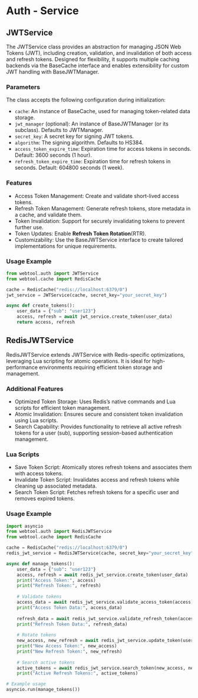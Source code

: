 # Auth - Service

## JWTService

The JWTService class provides an abstraction for managing JSON Web Tokens (JWT), including creation, validation, and invalidation of both access and refresh tokens. Designed for flexibility, it supports multiple caching backends via the BaseCache interface and enables extensibility for custom JWT handling with BaseJWTManager.

### Parameters

The class accepts the following configuration during initialization:
- `cache`: An instance of BaseCache, used for managing token-related data storage. 
- `jwt_manager` (optional): An instance of BaseJWTManager (or its subclass). Defaults to JWTManager. 
- `secret_key`: A secret key for signing JWT tokens. 
- `algorithm`: The signing algorithm. Defaults to HS384. 
- `access_token_expire_time`: Expiration time for access tokens in seconds. Default: 3600 seconds (1 hour). 
- `refresh_token_expire_time`: Expiration time for refresh tokens in seconds. Default: 604800 seconds (1 week).

### Features

- Access Token Management: Create and validate short-lived access tokens. 
- Refresh Token Management: Generate refresh tokens, store metadata in a cache, and validate them. 
- Token Invalidation: Support for securely invalidating tokens to prevent further use. 
- Token Updates: Enable **Refresh Token Rotation**(RTR).
- Customizability: Use the BaseJWTService interface to create tailored implementations for unique requirements.

### Usage Example

```python
from webtool.auth import JWTService
from webtool.cache import RedisCache

cache = RedisCache("redis://localhost:6379/0")
jwt_service = JWTService(cache, secret_key="your_secret_key")

async def create_tokens():
    user_data = {"sub": "user123"}
    access, refresh = await jwt_service.create_token(user_data)
    return access, refresh
```

## RedisJWTService

RedisJWTService extends JWTService with Redis-specific optimizations, leveraging Lua scripting for atomic operations. It is ideal for high-performance environments requiring efficient token storage and management.

### Additional Features

- Optimized Token Storage: Uses Redis’s native commands and Lua scripts for efficient token management. 
- Atomic Invalidation: Ensures secure and consistent token invalidation using Lua scripts. 
- Search Capability: Provides functionality to retrieve all active refresh tokens for a user (sub), supporting session-based authentication management.

### Lua Scripts

- Save Token Script: Atomically stores refresh tokens and associates them with access tokens. 
- Invalidate Token Script: Invalidates access and refresh tokens while cleaning up associated metadata. 
- Search Token Script: Fetches refresh tokens for a specific user and removes expired tokens.

### Usage Example

```python
import asyncio
from webtool.auth import RedisJWTService
from webtool.cache import RedisCache

cache = RedisCache("redis://localhost:6379/0")
redis_jwt_service = RedisJWTService(cache, secret_key="your_secret_key")

async def manage_tokens():
    user_data = {"sub": "user123"}
    access, refresh = await redis_jwt_service.create_token(user_data)
    print("Access Token:", access)
    print("Refresh Token:", refresh)
    
    # Validate tokens
    access_data = await redis_jwt_service.validate_access_token(access)
    print("Access Token Data:", access_data)
    
    refresh_data = await redis_jwt_service.validate_refresh_token(access, refresh)
    print("Refresh Token Data:", refresh_data)
    
    # Rotate tokens
    new_access, new_refresh = await redis_jwt_service.update_token(user_data, access, refresh)
    print("New Access Token:", new_access)
    print("New Refresh Token:", new_refresh)
    
    # Search active tokens
    active_tokens = await redis_jwt_service.search_token(new_access, new_refresh)
    print("Active Refresh Tokens:", active_tokens)

# Example usage
asyncio.run(manage_tokens())
```

